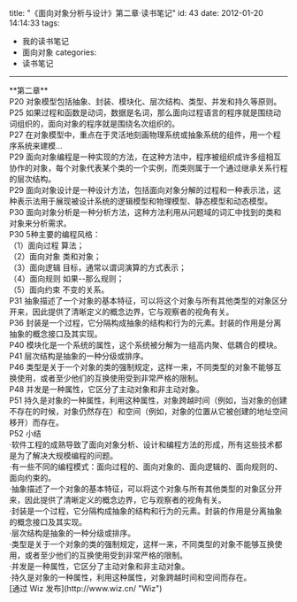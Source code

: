 title: "《面向对象分析与设计》第二章·读书笔记"
id: 43
date: 2012-01-20 14:14:33
tags: 
- 我的读书笔记
- 面向对象
categories: 
- 读书笔记
---

<div>**第二章**</div>
<div>P20 对象模型包括抽象、封装、模块化、层次结构、类型、并发和持久等原则。</div>
<div>P25 如果过程和函数是动词，数据是名词，那么面向过程语言的程序就是围绕动词组织的，面向对象的程序就是围绕名次组织的。</div>
<div>P27 在对象模型中，重点在于灵活地刻画物理系统或抽象系统的组件，用一个程序系统来建模...</div>
<!--more-->
<div>P29 面向对象编程是一种实现的方法，在这种方法中，程序被组织成许多组相互协作的对象，每个对象代表某个类的一个实例，而类则属于一个通过继承关系行程的层次结构。</div>
<div>P29 面向对象设计是一种设计方法，包括面向对象分解的过程和一种表示法，这种表示法用于展现被设计系统的逻辑模型和物理模型、静态模型和动态模型。</div>
<div>P30 面向对象分析是一种分析方法，这种方法利用从问题域的词汇中找到的类和对象来分析需求。</div>
<div>P30 5种主要的编程风格：</div>
<div>（1）面向过程 算法；</div>
<div>（2）面向对象 类和对象；</div>
<div>（3）面向逻辑 目标，通常以谓词演算的方式表示；</div>
<div>（4）面向规则 如果--那么规则；</div>
<div>（5）面向约束 不变的关系。</div>
<div>P31 抽象描述了一个对象的基本特征，可以将这个对象与所有其他类型的对象区分开来，因此提供了清晰定义的概念边界，它与观察者的视角有关。</div>
<div>P36 封装是一个过程，它分隔构成抽象的结构和行为的元素。封装的作用是分离抽象的概念接口及其实现。</div>
<div>P40 模块化是一个系统的属性，这个系统被分解为一组高内聚、低耦合的模块。</div>
<div>P41 层次结构是抽象的一种分级或排序。</div>
<div>P46 类型是关于一个对象的类的强制规定，这样一来，不同类型的对象不能够互换使用，或者至少他们的互换使用受到非常严格的限制。</div>
<div>P48 并发是一种属性，它区分了主动对象和非主动对象。</div>
<div>P51 持久是对象的一种属性，利用这种属性，对象跨越时间（例如，当对象的创建不存在的时候，对象仍然存在）和空间（例如，对象的位置从它被创建的地址空间移开）而存在。</div>
<div>P52 小结</div>
<div>·软件工程的成熟导致了面向对象分析、设计和编程方法的形成，所有这些技术都是为了解决大规模编程的问题。</div>
<div>·有一些不同的编程模式：面向过程的、面向对象的、面向逻辑的、面向规则的、面向约束的。</div>
<div>·抽象描述了一个对象的基本特征，可以将这个对象与所有其他类型的对象区分开来，因此提供了清晰定义的概念边界，它与观察者的视角有关。
<div>·封装是一个过程，它分隔构成抽象的结构和行为的元素。封装的作用是分离抽象的概念接口及其实现。</div>
<div>·层次结构是抽象的一种分级或排序。</div>
<div>·类型是关于一个对象的类的强制规定，这样一来，不同类型的对象不能够互换使用，或者至少他们的互换使用受到非常严格的限制。</div>
<div>·并发是一种属性，它区分了主动对象和非主动对象。</div>
<div>·持久是对象的一种属性，利用这种属性，对象跨越时间和空间而存在。</div>
</div>
<div>[通过 Wiz 发布](http://www.wiz.cn/ "Wiz")</div>